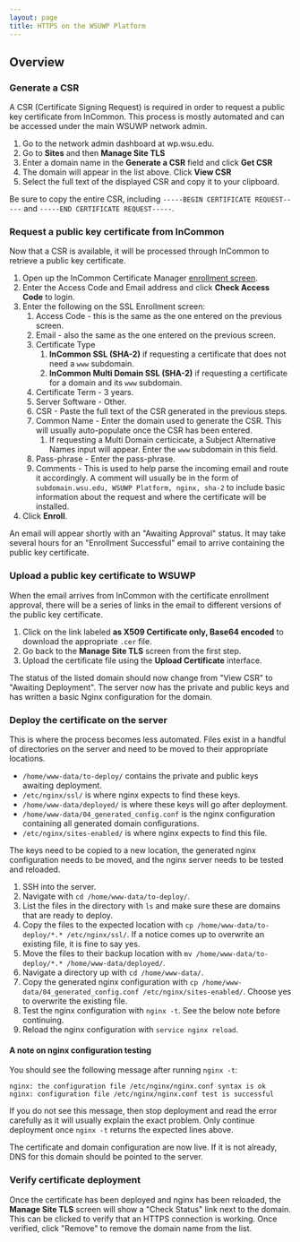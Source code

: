 ```yaml
---
layout: page
title: HTTPS on the WSUWP Platform
---
```


## Overview

### Generate a CSR

A CSR (Certificate Signing Request) is required in order to request a public key certificate from InCommon. This process is mostly automated and can be accessed under the main WSUWP network admin.

1. Go to the network admin dashboard at wp.wsu.edu.
1. Go to **Sites** and then **Manage Site TLS**
1. Enter a domain name in the **Generate a CSR** field and click **Get CSR**
1. The domain will appear in the list above. Click **View CSR**
1. Select the full text of the displayed CSR and copy it to your clipboard.

Be sure to copy the entire CSR, including `-----BEGIN CERTIFICATE REQUEST-----` and `-----END CERTIFICATE REQUEST-----`.

### Request a public key certificate from InCommon

Now that a CSR is available, it will be processed through InCommon to retrieve a public key certificate.

1. Open up the InCommon Certificate Manager [enrollment screen](https://cert-manager.com/customer/InCommon/ssl?action=enroll).
1. Enter the Access Code and Email address and click **Check Access Code** to login.
1. Enter the following on the SSL Enrollment screen:
	1. Access Code - this is the same as the one entered on the previous screen.
	1. Email - also the same as the one entered on the previous screen.
	1. Certificate Type
		1. **InCommon SSL (SHA-2)** if requesting a certificate that does not need a `www` subdomain.
		1. **InCommon Multi Domain SSL (SHA-2)** if requesting a certificate for a domain and its `www` subdomain.
	1. Certificate Term - 3 years.
	1. Server Software - Other.
	1. CSR - Paste the full text of the CSR generated in the previous steps.
	1. Common Name - Enter the domain used to generate the CSR. This will usually auto-populate once the CSR has been entered.
		1. If requesting a Multi Domain certicicate, a Subject Alternative Names input will appear. Enter the `www` subdomain in this field.
	1. Pass-phrase - Enter the pass-phrase.
	1. Comments - This is used to help parse the incoming email and route it accordingly. A comment will usually be in the form of `subdomain.wsu.edu, WSUWP Platform, nginx, sha-2` to include basic information about the request and where the certificate will be installed.
1. Click **Enroll**.

An email will appear shortly with an "Awaiting Approval" status. It may take several hours for an "Enrollment Successful" email to arrive containing the public key certificate.

### Upload a public key certificate to WSUWP

When the email arrives from InCommon with the certificate enrollment approval, there will be a series of links in the email to different versions of the public key certificate.

1. Click on the link labeled **as X509 Certificate only, Base64 encoded** to download the appropriate `.cer` file.
1. Go back to the **Manage Site TLS** screen from the first step.
1. Upload the certificate file using the **Upload Certificate** interface.

The status of the listed domain should now change from "View CSR" to "Awaiting Deployment". The server now has the private and public keys and has written a basic Nginx configuration for the domain.

### Deploy the certificate on the server

This is where the process becomes less automated. Files exist in a handful of directories on the server and need to be moved to their appropriate locations.

* `/home/www-data/to-deploy/` contains the private and public keys awaiting deployment.
* `/etc/nginx/ssl/` is where nginx expects to find these keys.
* `/home/www-data/deployed/` is where these keys will go after deployment.
* `/home/www-data/04_generated_config.conf` is the nginx configuration containing all generated domain configurations.
* `/etc/nginx/sites-enabled/` is where nginx expects to find this file.

The keys need to be copied to a new location, the generated nginx configuration needs to be moved, and the nginx server needs to be tested and reloaded.

1. SSH into the server.
2. Navigate with `cd /home/www-data/to-deploy/`.
3. List the files in the directory with `ls` and make sure these are domains that are ready to deploy.
4. Copy the files to the expected location with `cp /home/www-data/to-deploy/*.* /etc/nginx/ssl/`. If a notice comes up to overwrite an existing file, it is fine to say yes.
5. Move the files to their backup location with `mv /home/www-data/to-deploy/*.* /home/www-data/deployed/`.
6. Navigate a directory up with `cd /home/www-data/`.
7. Copy the generated nginx configuration with `cp /home/www-data/04_generated_config.conf /etc/nginx/sites-enabled/`. Choose yes to overwrite the existing file.
8. Test the nginx configuration with `nginx -t`. See the below note before continuing.
9. Reload the nginx configuration with `service nginx reload`.

#### A note on nginx configuration testing

You should see the following message after running `nginx -t`:

```
nginx: the configuration file /etc/nginx/nginx.conf syntax is ok
nginx: configuration file /etc/nginx/nginx.conf test is successful
```

If you do not see this message, then stop deployment and read the error carefully as it will usually explain the exact problem. Only continue deployment once `nginx -t` returns the expected lines above.

The certificate and domain configuration are now live. If it is not already, DNS for this domain should be pointed to the server.

### Verify certificate deployment

Once the certificate has been deployed and nginx has been reloaded, the **Manage Site TLS** screen will show a "Check Status" link next to the domain. This can be clicked to verify that an HTTPS connection is working. Once verified, click "Remove" to remove the domain name from the list.
